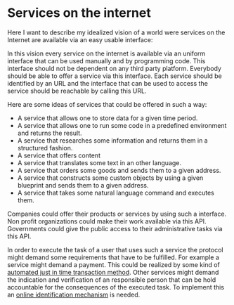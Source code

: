 # Services on the internet

Here I want to describe my idealized vision of a world were services on the Internet are available via an easy usable interface:

In this vision every service on the internet is available via an uniform interface that can be used manually and by programming code. This interface should not be dependent on any third party platform. Everybody should be able to offer a service via this interface. Each service should be identified by an URL and the interface that can be used to access the service should be reachable by calling this URL.

Here are some ideas of services that could be offered in such a way:

* A service that allows one to store data for a given time period.
* A service that allows one to run some code in a predefined environment and returns the result.
* A service that researches some information and returns them in a structured fashion.
* A service that offers content
* A service that translates some text in an other language.
* A service that orders some goods and sends them to a given address.
* A service that constructs some custom objects by using a given blueprint and sends them to a given address.
* A service that takes some natural language command and executes them.

Companies could offer their products or services by using such a interface. Non profit organizations could make their work available via this API. Governments could give the public access to their administrative tasks via this API.

In order to execute the task of a user that uses such a service the protocol might demand some requirements that have to be fulfilled. For example a service might demand a payment. This could be realized by some kind of [automated just in time transaction method](../technologies/automated-transactions.md). Other services might demand the indication and verification of an responsible person that can be hold accountable for the consequences of the executed task. To implement this an [online identification mechanism](../technologies/online-identification-mechanisms.md) is needed.
